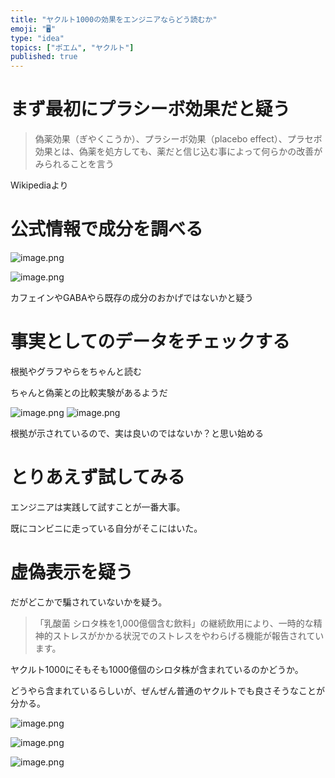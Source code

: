 ```yaml
---
title: "ヤクルト1000の効果をエンジニアならどう読むか"
emoji: "🖥"
type: "idea"
topics: ["ポエム", "ヤクルト"]
published: true
---
```


# まず最初にプラシーボ効果だと疑う

>偽薬効果（ぎやくこうか）、プラシーボ効果（placebo effect）、プラセボ効果とは、偽薬を処方しても、薬だと信じ込む事によって何らかの改善がみられることを言う

Wikipediaより

# 公式情報で成分を調べる

![image.png](https://qiita-image-store.s3.ap-northeast-1.amazonaws.com/0/89618/c9905cbd-be8a-a73e-5a0a-ea96f595c3ba.png)


![image.png](https://qiita-image-store.s3.ap-northeast-1.amazonaws.com/0/89618/13d7fdf0-16e3-52f5-704f-7cfa52068c51.png)

カフェインやGABAやら既存の成分のおかげではないかと疑う

# 事実としてのデータをチェックする

根拠やグラフやらをちゃんと読む

ちゃんと偽薬との比較実験があるようだ

![image.png](https://qiita-image-store.s3.ap-northeast-1.amazonaws.com/0/89618/a3bc1eea-f513-f0ca-10eb-486e443fed90.png)
![image.png](https://qiita-image-store.s3.ap-northeast-1.amazonaws.com/0/89618/58b8a427-05db-38e6-5864-44ad050bb1bf.png)

根拠が示されているので、実は良いのではないか？と思い始める

# とりあえず試してみる

エンジニアは実践して試すことが一番大事。

既にコンビニに走っている自分がそこにはいた。


# 虚偽表示を疑う

だがどこかで騙されていないかを疑う。

>「乳酸菌 シロタ株を1,000億個含む飲料」の継続飲用により、一時的な精神的ストレスがかかる状況でのストレスをやわらげる機能が報告されています。

ヤクルト1000にそもそも1000億個のシロタ株が含まれているのかどうか。

どうやら含まれているらしいが、ぜんぜん普通のヤクルトでも良さそうなことが分かる。

![image.png](https://qiita-image-store.s3.ap-northeast-1.amazonaws.com/0/89618/f232aba8-387a-e645-1b96-d27e2a8019bf.png)

![image.png](https://qiita-image-store.s3.ap-northeast-1.amazonaws.com/0/89618/10948f39-e3b2-a648-126e-c11114664a15.png)

![image.png](https://qiita-image-store.s3.ap-northeast-1.amazonaws.com/0/89618/5fefceb0-a078-46e0-f7a6-7119f2ea0bc5.png)


